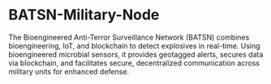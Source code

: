 # BATSN-Military-Node
The Bioengineered Anti-Terror Surveillance Network (BATSN) combines bioengineering, IoT, and blockchain to detect explosives in real-time. Using bioengineered microbial sensors, it provides geotagged alerts, secures data via blockchain, and facilitates secure, decentralized communication across military units for enhanced defense.
